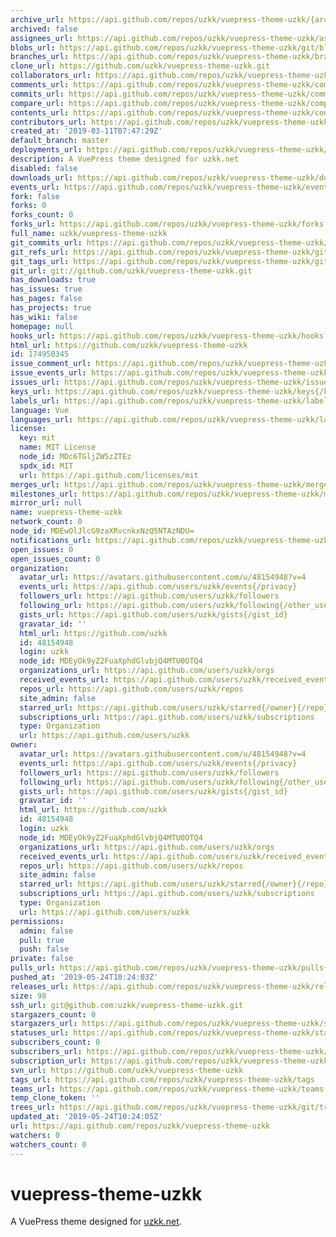 ```yaml
---
archive_url: https://api.github.com/repos/uzkk/vuepress-theme-uzkk/{archive_format}{/ref}
archived: false
assignees_url: https://api.github.com/repos/uzkk/vuepress-theme-uzkk/assignees{/user}
blobs_url: https://api.github.com/repos/uzkk/vuepress-theme-uzkk/git/blobs{/sha}
branches_url: https://api.github.com/repos/uzkk/vuepress-theme-uzkk/branches{/branch}
clone_url: https://github.com/uzkk/vuepress-theme-uzkk.git
collaborators_url: https://api.github.com/repos/uzkk/vuepress-theme-uzkk/collaborators{/collaborator}
comments_url: https://api.github.com/repos/uzkk/vuepress-theme-uzkk/comments{/number}
commits_url: https://api.github.com/repos/uzkk/vuepress-theme-uzkk/commits{/sha}
compare_url: https://api.github.com/repos/uzkk/vuepress-theme-uzkk/compare/{base}...{head}
contents_url: https://api.github.com/repos/uzkk/vuepress-theme-uzkk/contents/{+path}
contributors_url: https://api.github.com/repos/uzkk/vuepress-theme-uzkk/contributors
created_at: '2019-03-11T07:47:29Z'
default_branch: master
deployments_url: https://api.github.com/repos/uzkk/vuepress-theme-uzkk/deployments
description: A VuePress theme designed for uzkk.net
disabled: false
downloads_url: https://api.github.com/repos/uzkk/vuepress-theme-uzkk/downloads
events_url: https://api.github.com/repos/uzkk/vuepress-theme-uzkk/events
fork: false
forks: 0
forks_count: 0
forks_url: https://api.github.com/repos/uzkk/vuepress-theme-uzkk/forks
full_name: uzkk/vuepress-theme-uzkk
git_commits_url: https://api.github.com/repos/uzkk/vuepress-theme-uzkk/git/commits{/sha}
git_refs_url: https://api.github.com/repos/uzkk/vuepress-theme-uzkk/git/refs{/sha}
git_tags_url: https://api.github.com/repos/uzkk/vuepress-theme-uzkk/git/tags{/sha}
git_url: git://github.com/uzkk/vuepress-theme-uzkk.git
has_downloads: true
has_issues: true
has_pages: false
has_projects: true
has_wiki: false
homepage: null
hooks_url: https://api.github.com/repos/uzkk/vuepress-theme-uzkk/hooks
html_url: https://github.com/uzkk/vuepress-theme-uzkk
id: 174950345
issue_comment_url: https://api.github.com/repos/uzkk/vuepress-theme-uzkk/issues/comments{/number}
issue_events_url: https://api.github.com/repos/uzkk/vuepress-theme-uzkk/issues/events{/number}
issues_url: https://api.github.com/repos/uzkk/vuepress-theme-uzkk/issues{/number}
keys_url: https://api.github.com/repos/uzkk/vuepress-theme-uzkk/keys{/key_id}
labels_url: https://api.github.com/repos/uzkk/vuepress-theme-uzkk/labels{/name}
language: Vue
languages_url: https://api.github.com/repos/uzkk/vuepress-theme-uzkk/languages
license:
  key: mit
  name: MIT License
  node_id: MDc6TGljZW5zZTEz
  spdx_id: MIT
  url: https://api.github.com/licenses/mit
merges_url: https://api.github.com/repos/uzkk/vuepress-theme-uzkk/merges
milestones_url: https://api.github.com/repos/uzkk/vuepress-theme-uzkk/milestones{/number}
mirror_url: null
name: vuepress-theme-uzkk
network_count: 0
node_id: MDEwOlJlcG9zaXRvcnkxNzQ5NTAzNDU=
notifications_url: https://api.github.com/repos/uzkk/vuepress-theme-uzkk/notifications{?since,all,participating}
open_issues: 0
open_issues_count: 0
organization:
  avatar_url: https://avatars.githubusercontent.com/u/48154948?v=4
  events_url: https://api.github.com/users/uzkk/events{/privacy}
  followers_url: https://api.github.com/users/uzkk/followers
  following_url: https://api.github.com/users/uzkk/following{/other_user}
  gists_url: https://api.github.com/users/uzkk/gists{/gist_id}
  gravatar_id: ''
  html_url: https://github.com/uzkk
  id: 48154948
  login: uzkk
  node_id: MDEyOk9yZ2FuaXphdGlvbjQ4MTU0OTQ4
  organizations_url: https://api.github.com/users/uzkk/orgs
  received_events_url: https://api.github.com/users/uzkk/received_events
  repos_url: https://api.github.com/users/uzkk/repos
  site_admin: false
  starred_url: https://api.github.com/users/uzkk/starred{/owner}{/repo}
  subscriptions_url: https://api.github.com/users/uzkk/subscriptions
  type: Organization
  url: https://api.github.com/users/uzkk
owner:
  avatar_url: https://avatars.githubusercontent.com/u/48154948?v=4
  events_url: https://api.github.com/users/uzkk/events{/privacy}
  followers_url: https://api.github.com/users/uzkk/followers
  following_url: https://api.github.com/users/uzkk/following{/other_user}
  gists_url: https://api.github.com/users/uzkk/gists{/gist_id}
  gravatar_id: ''
  html_url: https://github.com/uzkk
  id: 48154948
  login: uzkk
  node_id: MDEyOk9yZ2FuaXphdGlvbjQ4MTU0OTQ4
  organizations_url: https://api.github.com/users/uzkk/orgs
  received_events_url: https://api.github.com/users/uzkk/received_events
  repos_url: https://api.github.com/users/uzkk/repos
  site_admin: false
  starred_url: https://api.github.com/users/uzkk/starred{/owner}{/repo}
  subscriptions_url: https://api.github.com/users/uzkk/subscriptions
  type: Organization
  url: https://api.github.com/users/uzkk
permissions:
  admin: false
  pull: true
  push: false
private: false
pulls_url: https://api.github.com/repos/uzkk/vuepress-theme-uzkk/pulls{/number}
pushed_at: '2019-05-24T10:24:03Z'
releases_url: https://api.github.com/repos/uzkk/vuepress-theme-uzkk/releases{/id}
size: 98
ssh_url: git@github.com:uzkk/vuepress-theme-uzkk.git
stargazers_count: 0
stargazers_url: https://api.github.com/repos/uzkk/vuepress-theme-uzkk/stargazers
statuses_url: https://api.github.com/repos/uzkk/vuepress-theme-uzkk/statuses/{sha}
subscribers_count: 0
subscribers_url: https://api.github.com/repos/uzkk/vuepress-theme-uzkk/subscribers
subscription_url: https://api.github.com/repos/uzkk/vuepress-theme-uzkk/subscription
svn_url: https://github.com/uzkk/vuepress-theme-uzkk
tags_url: https://api.github.com/repos/uzkk/vuepress-theme-uzkk/tags
teams_url: https://api.github.com/repos/uzkk/vuepress-theme-uzkk/teams
temp_clone_token: ''
trees_url: https://api.github.com/repos/uzkk/vuepress-theme-uzkk/git/trees{/sha}
updated_at: '2019-05-24T10:24:05Z'
url: https://api.github.com/repos/uzkk/vuepress-theme-uzkk
watchers: 0
watchers_count: 0
---
```


# vuepress-theme-uzkk

A VuePress theme designed for [uzkk.net](http://vp.uzkk.net).
